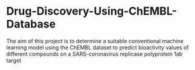 # Drug-Discovery-Using-ChEMBL-Database
The aim of this project is to determine a suitable conventional machine learning model using the ChEMBL dataset to predict bioactivity values of different compounds on a SARS-coronavirus replicase polyprotein 1ab target
